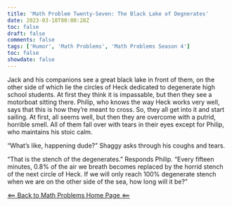 ```yaml
---
title: 'Math Problem Twenty-Seven: The Black Lake of Degnerates'
date: 2023-03-18T00:00:28Z
toc: false
draft: false
comments: false
tags: ['Humor', 'Math Problems', 'Math Problems Season 4']
toc: false
showdate: false
---
```


Jack and his companions see a great black lake in front of them, on the other side of which lie the circles of Heck dedicated to degenerate high school students. At first they think it is impassable, but then they see a motorboat sitting there. Philip, who knows the way Heck works very well, says that this is how they’re meant to cross. So, they all get into it and start sailing. At first, all seems well, but then they are overcome with a putrid, horrible smell. All of them fall over with tears in their eyes except for Philip, who maintains his stoic calm. 

“What’s like, happening dude?” Shaggy asks through his coughs and tears.

“That is the stench of the degenerates.” Responds Philip. “Every fifteen minutes, 0.8% of the air we breath becomes replaced by the horrid stench of the next circle of Heck. If we will only reach 100% degenerate stench when we are on the other side of the sea, how long will it be?”

[<== Back to Math Problems Home Page <==](/humor/problems//#season-four-the-harrowing-of-heck)
